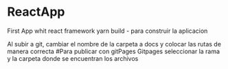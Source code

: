 # ReactApp
First App whit react framework
yarn build - para construir la aplicacion

Al subir a git, cambiar el nombre de la carpeta a docs y colocar las rutas de manera correcta
#Para publicar con gitPages
Gitpages seleccionar la rama y la carpeta donde se encuentran los archivos
